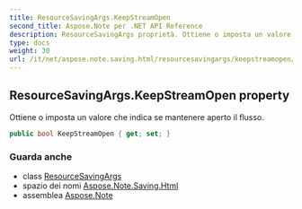 ```yaml
---
title: ResourceSavingArgs.KeepStreamOpen
second_title: Aspose.Note per .NET API Reference
description: ResourceSavingArgs proprietà. Ottiene o imposta un valore che indica se mantenere aperto il flusso.
type: docs
weight: 30
url: /it/net/aspose.note.saving.html/resourcesavingargs/keepstreamopen/
---
```

## ResourceSavingArgs.KeepStreamOpen property

Ottiene o imposta un valore che indica se mantenere aperto il flusso.

```csharp
public bool KeepStreamOpen { get; set; }
```

### Guarda anche

* class [ResourceSavingArgs](../)
* spazio dei nomi [Aspose.Note.Saving.Html](../../resourcesavingargs/)
* assemblea [Aspose.Note](../../../)


